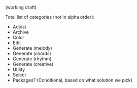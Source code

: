 (working draft)

Total list of categories (not in alpha order):
- Adjust
- Archive
- Color
- Edit
- Generate (melody)
- Generate (chords)
- Generate (rhythm)
- Generate (creative)
- Utility
- Select
- Packages? (Conditional, based on what solution we pick)